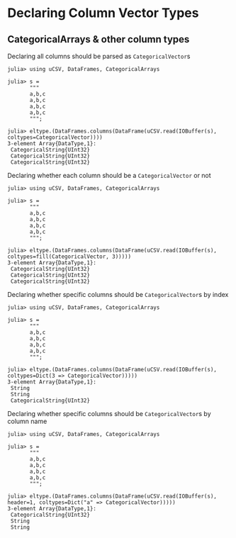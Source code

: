 # Declaring Column Vector Types

## CategoricalArrays & other column types

Declaring all columns should be parsed as `CategoricalVector`s
```jldoctest
julia> using uCSV, DataFrames, CategoricalArrays

julia> s =
       """
       a,b,c
       a,b,c
       a,b,c
       a,b,c
       """;

julia> eltype.(DataFrames.columns(DataFrame(uCSV.read(IOBuffer(s), coltypes=CategoricalVector))))
3-element Array{DataType,1}:
 CategoricalString{UInt32}
 CategoricalString{UInt32}
 CategoricalString{UInt32}

```

Declaring whether each column should be a `CategoricalVector` or not
```jldoctest
julia> using uCSV, DataFrames, CategoricalArrays

julia> s =
       """
       a,b,c
       a,b,c
       a,b,c
       a,b,c
       """;

julia> eltype.(DataFrames.columns(DataFrame(uCSV.read(IOBuffer(s), coltypes=fill(CategoricalVector, 3)))))
3-element Array{DataType,1}:
 CategoricalString{UInt32}
 CategoricalString{UInt32}
 CategoricalString{UInt32}

```

Declaring whether specific columns should be `CategoricalVector`s by index
```jldoctest
julia> using uCSV, DataFrames, CategoricalArrays

julia> s =
       """
       a,b,c
       a,b,c
       a,b,c
       a,b,c
       """;

julia> eltype.(DataFrames.columns(DataFrame(uCSV.read(IOBuffer(s), coltypes=Dict(3 => CategoricalVector)))))
3-element Array{DataType,1}:
 String                   
 String                   
 CategoricalString{UInt32}

```

Declaring whether specific columns should be `CategoricalVector`s by column name
```jldoctest
julia> using uCSV, DataFrames, CategoricalArrays

julia> s =
       """
       a,b,c
       a,b,c
       a,b,c
       a,b,c
       """;

julia> eltype.(DataFrames.columns(DataFrame(uCSV.read(IOBuffer(s), header=1, coltypes=Dict("a" => CategoricalVector)))))
3-element Array{DataType,1}:
 CategoricalString{UInt32}
 String                   
 String                   

```
